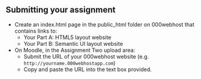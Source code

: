 ## Submitting your assignment

- Create an index.html page in the public_html folder on 000webhost that contains links to:
    - Your Part A: HTML5 layout website
    - Your Part B: Semantic UI layout website
- On Moodle, in the Assignment Two upload area:
    - Submit the URL of your 000webhost website (e.g. `http://yourname.000webhostapp.com`)
    - Copy and paste the URL into the text box provided.